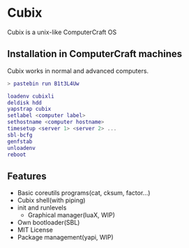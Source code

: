 # Cubix

Cubix is a unix-like ComputerCraft OS

## Installation in ComputerCraft machines

Cubix works in normal and advanced computers.

```lua
> pastebin run B1t3L4Uw

loadenv cubixli
deldisk hdd
yapstrap cubix
setlabel <computer label>
sethostname <computer hostname>
timesetup <server 1> <server 2> ...
sbl-bcfg
genfstab
unloadenv
reboot
```

## Features

 * Basic coreutils programs(cat, cksum, factor...)
 * Cubix shell(with piping)
 * init and runlevels
   * Graphical manager(luaX, WIP)
 * Own bootloader(SBL)
 * MIT License
 * Package management(yapi, WIP)
